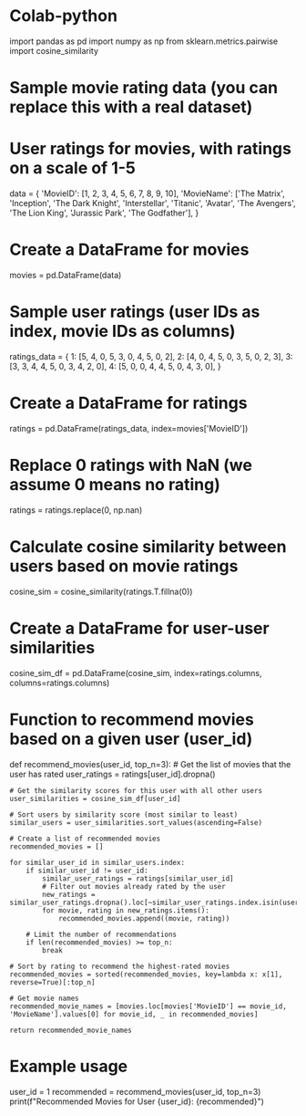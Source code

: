 # Colab-python
import pandas as pd
import numpy as np
from sklearn.metrics.pairwise import cosine_similarity

# Sample movie rating data (you can replace this with a real dataset)
# User ratings for movies, with ratings on a scale of 1-5
data = {
    'MovieID': [1, 2, 3, 4, 5, 6, 7, 8, 9, 10],
    'MovieName': ['The Matrix', 'Inception', 'The Dark Knight', 'Interstellar', 'Titanic', 'Avatar', 'The Avengers', 'The Lion King', 'Jurassic Park', 'The Godfather'],
}

# Create a DataFrame for movies
movies = pd.DataFrame(data)

# Sample user ratings (user IDs as index, movie IDs as columns)
ratings_data = {
    1: [5, 4, 0, 5, 3, 0, 4, 5, 0, 2],
    2: [4, 0, 4, 5, 0, 3, 5, 0, 2, 3],
    3: [3, 3, 4, 4, 5, 0, 3, 4, 2, 0],
    4: [5, 0, 0, 4, 4, 5, 0, 4, 3, 0],
}

# Create a DataFrame for ratings
ratings = pd.DataFrame(ratings_data, index=movies['MovieID'])

# Replace 0 ratings with NaN (we assume 0 means no rating)
ratings = ratings.replace(0, np.nan)

# Calculate cosine similarity between users based on movie ratings
cosine_sim = cosine_similarity(ratings.T.fillna(0))

# Create a DataFrame for user-user similarities
cosine_sim_df = pd.DataFrame(cosine_sim, index=ratings.columns, columns=ratings.columns)

# Function to recommend movies based on a given user (user_id)
def recommend_movies(user_id, top_n=3):
    # Get the list of movies that the user has rated
    user_ratings = ratings[user_id].dropna()

    # Get the similarity scores for this user with all other users
    user_similarities = cosine_sim_df[user_id]

    # Sort users by similarity score (most similar to least)
    similar_users = user_similarities.sort_values(ascending=False)

    # Create a list of recommended movies
    recommended_movies = []

    for similar_user_id in similar_users.index:
        if similar_user_id != user_id:
            similar_user_ratings = ratings[similar_user_id]
            # Filter out movies already rated by the user
            new_ratings = similar_user_ratings.dropna().loc[~similar_user_ratings.index.isin(user_ratings.index)]
            for movie, rating in new_ratings.items():
                recommended_movies.append((movie, rating))

        # Limit the number of recommendations
        if len(recommended_movies) >= top_n:
            break

    # Sort by rating to recommend the highest-rated movies
    recommended_movies = sorted(recommended_movies, key=lambda x: x[1], reverse=True)[:top_n]

    # Get movie names
    recommended_movie_names = [movies.loc[movies['MovieID'] == movie_id, 'MovieName'].values[0] for movie_id, _ in recommended_movies]

    return recommended_movie_names

# Example usage
user_id = 1
recommended = recommend_movies(user_id, top_n=3)
print(f"Recommended Movies for User {user_id}: {recommended}")


